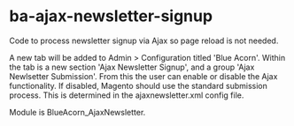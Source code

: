 # ba-ajax-newsletter-signup
Code to process newsletter signup via Ajax so page reload is not needed.

A new tab will be added to Admin > Configuration titled 'Blue Acorn'. 
Within the tab is a new section 'Ajax Newsletter Signup', and a group 'Ajax Newlsetter Submission'. From this the user can enable or disable the Ajax functionality. If disabled, Magento should use the standard submission process. This is determined in the ajaxnewsletter.xml config file.

Module is BlueAcorn_AjaxNewsletter.
